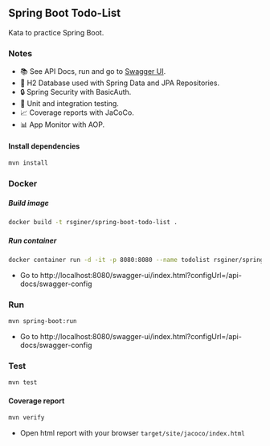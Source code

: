 ## Spring Boot Todo-List
Kata to practice Spring Boot.

### Notes
* 📚 See API Docs, run and go to  [Swagger UI](http://localhost:8080/swagger-ui/index.html?configUrl=/api-docs/swagger-config).
* 📀 H2 Database used with Spring Data and JPA Repositories.
* 🔒 Spring Security with BasicAuth.
* 🧪 Unit and integration testing.
* 📈 Coverage reports with JaCoCo.
* 📊 App Monitor with AOP.

#### Install dependencies
```bash
mvn install
```
### Docker
##### Build image
```bash
docker build -t rsginer/spring-boot-todo-list .
```
##### Run container
```bash
docker container run -d -it -p 8080:8080 --name todolist rsginer/spring-boot-todo-list
```
- Go to http://localhost:8080/swagger-ui/index.html?configUrl=/api-docs/swagger-config
### Run
```bash 
mvn spring-boot:run
```
- Go to http://localhost:8080/swagger-ui/index.html?configUrl=/api-docs/swagger-config

### Test
```bash
mvn test
```
#### Coverage report
```bash
mvn verify
```
- Open html report with your browser `target/site/jacoco/index.html`

